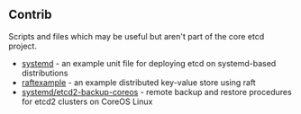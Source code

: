 ## Contrib

Scripts and files which may be useful but aren't part of the core etcd project.

* [systemd](systemd) - an example unit file for deploying etcd on systemd-based distributions
* [raftexample](raftexample) - an example distributed key-value store using raft
* [systemd/etcd2-backup-coreos](systemd/etcd2-backup-coreos) - remote backup and restore procedures for etcd2 clusters on CoreOS Linux
